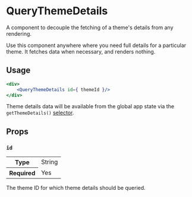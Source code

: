 QueryThemeDetails
=================

A component to decouple the fetching of a theme's details from any rendering.

Use this component anywhere where you need full details for a particular theme.
It fetches data when necessary, and renders nothing.

## Usage

```jsx
<div>
	<QueryThemeDetails id={ themeId }/>
</div>
```

Theme details data will be available from the global app state via the `getThemeDetails()` [selector](/client/state/themes/theme-details/selectors.js).

## Props

### `id`

<table>
	<tr><th>Type</th><td>String</td></tr>
	<tr><th>Required</th><td>Yes</td></tr>
</table>

The theme ID for which theme details should be queried.
